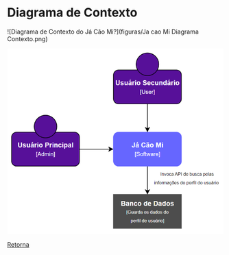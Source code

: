 # Diagrama de Contexto
<!--
> Elabore o diagrama de contexto utilizando a notação C4 para o seu produto de software. Esse diagrama apresenta uma visão geral da interação da aplicação arquitetada com o usuário e/ou outros sistemas necessários. É necessário que o diagrama de contexto mostre a comunicação do sistema com um sistema externo (ex.: receita federal)

![Diagrama de Contexto do ToDoDist](figuras/diagrama-de-contexto.png)
-->

![Diagrama de Contexto do Já Cão Mi?](figuras/Ja cao Mi Diagrama Contexto.png)

<img src="figuras/Ja cao Mi Diagrama Contexto.png" width="650">

[Retorna](../README.md)

